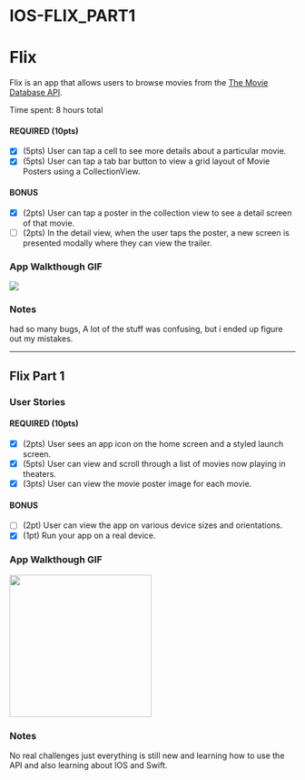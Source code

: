 # IOS-FLIX_PART1

# Flix

Flix is an app that allows users to browse movies from the [The Movie Database API](http://docs.themoviedb.apiary.io/#).

Time spent: 8 hours total



#### REQUIRED (10pts)
- [x] (5pts) User can tap a cell to see more details about a particular movie.
- [x] (5pts) User can tap a tab bar button to view a grid layout of Movie Posters using a CollectionView.

#### BONUS
- [x] (2pts) User can tap a poster in the collection view to see a detail screen of that movie.
- [ ] (2pts) In the detail view, when the user taps the poster, a new screen is presented modally where they can view the trailer.

### App Walkthough GIF


<img src="https://media.giphy.com/media/xWBq4gtz0iQWqvJYtj/giphy.gif"><br>

### Notes
had so many bugs, A lot of the stuff was confusing, but i ended up figure out my mistakes.


---

## Flix Part 1

### User Stories


#### REQUIRED (10pts)
- [x] (2pts) User sees an app icon on the home screen and a styled launch screen.
- [x] (5pts) User can view and scroll through a list of movies now playing in theaters.
- [x] (3pts) User can view the movie poster image for each movie.

#### BONUS
- [ ] (2pt) User can view the app on various device sizes and orientations.
- [x] (1pt) Run your app on a real device.

### App Walkthough GIF


<img src="https://media.giphy.com/media/5jUsP6zKr6GLCm3UXE/giphy-downsized-large.gif" width=250><br>


### Notes
No real challenges just everything is still new and learning how to use the API and also learning about IOS and Swift.

